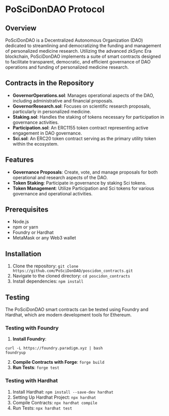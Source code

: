 # PoSciDonDAO Protocol

## Overview
PoSciDonDAO is a Decentralized Autonomous Organization (DAO) dedicated to streamlining and democratizing the funding and management of personalized medicine research. Utilizing the advanced zkSync Era blockchain, PoSciDonDAO implements a suite of smart contracts designed to facilitate transparent, democratic, and efficient governance of DAO operations and funding of personalized medicine research.

## Contracts in the Repository
- **GovernorOperations.sol**: Manages operational aspects of the DAO, including administrative and financial proposals.
- **GovernorResearch.sol**: Focuses on scientific research proposals, particularly in personalized medicine.
- **Staking.sol**: Handles the staking of tokens necessary for participation in governance activities.
- **Participation.sol**: An ERC1155 token contract representing active engagement in DAO governance.
- **Sci.sol**: An ERC20 token contract serving as the primary utility token within the ecosystem.

## Features
- **Governance Proposals**: Create, vote, and manage proposals for both operational and research aspects of the DAO.
- **Token Staking**: Participate in governance by staking Sci tokens.
- **Token Management**: Utilize Participation and Sci tokens for various governance and operational activities.

## Prerequisites
- Node.js
- npm or yarn
- Foundry or Hardhat
- MetaMask or any Web3 wallet

## Installation
1. Clone the repository: ```git clone https://github.com/PoSciDonDAO/poscidon_contracts.git```
2. Navigate to the cloned directory: ```cd poscidon_contracts```
3. Install dependencies: ```npm install```

## Testing
The PoSciDonDAO smart contracts can be tested using Foundry and Hardhat, which are modern development tools for Ethereum.

### Testing with Foundry
1. **Install Foundry**:
```
curl -L https://foundry.paradigm.xyz | bash
foundryup
```
2. **Compile Contracts with Forge**: ```forge build```
3. **Run Tests**: ```forge test```

### Testing with Hardhat
1. Install Hardhat: ```npm install --save-dev hardhat```
2. Setting Up Hardhat Project: ```npx hardhat```
3. Compile Contracts: ```npx hardhat compile```
4. Run Tests: ```npx hardhat test```



